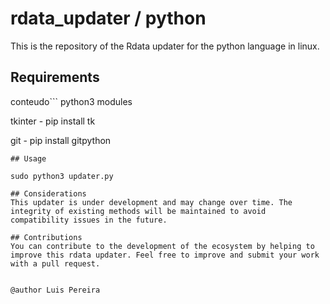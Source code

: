 # rdata_updater / python

This is the repository of the Rdata updater for the python language in linux.

## Requirements
conteudo```
python3 modules

tkinter - pip install tk 

git - pip install gitpython
``` 
## Usage

sudo python3 updater.py

## Considerations
This updater is under development and may change over time. The integrity of existing methods will be maintained to avoid compatibility issues in the future.

## Contributions
You can contribute to the development of the ecosystem by helping to improve this rdata updater. Feel free to improve and submit your work with a pull request.


@author Luis Pereira


